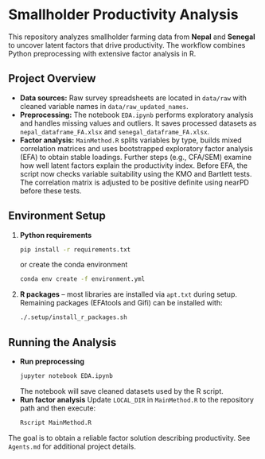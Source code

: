 # Smallholder Productivity Analysis

This repository analyzes smallholder farming data from **Nepal** and **Senegal** to uncover latent factors that drive productivity. The workflow combines Python preprocessing with extensive factor analysis in R.

## Project Overview
- **Data sources:** Raw survey spreadsheets are located in `data/raw` with cleaned variable names in `data/raw_updated_names`.
- **Preprocessing:** The notebook `EDA.ipynb` performs exploratory analysis and handles missing values and outliers. It saves processed datasets as `nepal_dataframe_FA.xlsx` and `senegal_dataframe_FA.xlsx`.
- **Factor analysis:** `MainMethod.R` splits variables by type, builds mixed correlation matrices and uses bootstrapped exploratory factor analysis (EFA) to obtain stable loadings. Further steps (e.g., CFA/SEM) examine how well latent factors explain the productivity index.
Before EFA, the script now checks variable suitability using the KMO and Bartlett tests. The correlation matrix is adjusted to be positive definite using nearPD before these tests.
## Environment Setup
1. **Python requirements**
   ```bash
   pip install -r requirements.txt
   ```
   or create the conda environment
   ```bash
   conda env create -f environment.yml
   ```
2. **R packages** – most libraries are installed via `apt.txt` during setup.
   Remaining packages (EFAtools and Gifi) can be installed with:
   ```bash
   ./.setup/install_r_packages.sh
   ```

## Running the Analysis
- **Run preprocessing**
  ```bash
  jupyter notebook EDA.ipynb
  ```
  The notebook will save cleaned datasets used by the R script.
- **Run factor analysis**
  Update `LOCAL_DIR` in `MainMethod.R` to the repository path and then execute:
  ```bash
  Rscript MainMethod.R
  ```

The goal is to obtain a reliable factor solution describing productivity. See `Agents.md` for additional project details.
